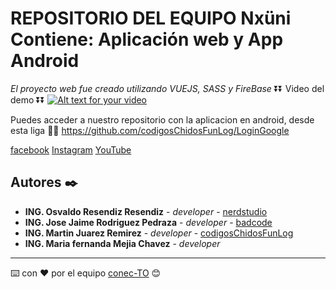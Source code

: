 # REPOSITORIO DEL EQUIPO Nxüni Contiene: Aplicación web y App Android

_El proyecto web fue creado utilizando VUEJS, SASS y FireBase_
              ⏬⏬ Video del demo ⏬⏬
[![Alt text for your video](http://img.youtube.com/vi/URR9HtQb9Kc/0.jpg)](https://www.youtube.com/watch?v=URR9HtQb9Kc)

Puedes acceder a nuestro repositorio con la aplicacion en android, desde esta liga 🔽🔽
https://github.com/codigosChidosFunLog/LoginGoogle

[facebook](https://www.facebook.com/Conec-TO-101151638242651)
[Instagram](https://www.instagram.com/conec_to/)
[YouTube](https://www.facebook.com/Conec-TO-101151638242651)
## Autores ✒️

* **ING. Osvaldo Resendiz Resendiz** - *developer* - [nerdstudio](https://github.com/NerdStudioSolutions)
* **ING. Jose Jaime Rodriguez Pedraza** - *developer* - [badcode](https://github.com/rpjosejaime)
* **ING. Martin Juarez Remirez** - *developer* - [codigosChidosFunLog](https://github.com/codigosChidosFunLog)
* **ING. Maria fernanda Mejia Chavez** - *developer* 

---
⌨️ con ❤️ por el equipo [conec-TO](https://www.facebook.com/Conec-TO-101151638242651) 😊
